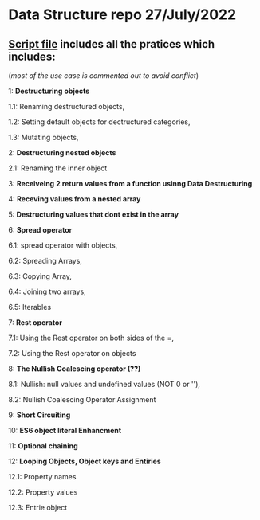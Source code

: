 # **Data Structure repo 27/July/2022**

## **[Script file](https://github.com/Nik-9649/Data-Structure/blob/main/script.js/) includes all the pratices which includes:**
(_most of the use case is commented out to avoid conflict_)


1: **Destructuring objects**

1.1: Renaming destructured objects, 

1.2: Setting default objects for dectructured categories, 

1.3: Mutating objects, 


2: **Destructuring nested objects**

2.1: Renaming the inner object


3: **Receiveing 2 return values from a function usinng Data Destructuring**


4: **Receving values from a nested array**


5: **Destructuring values that dont exist in the array**


6: **Spread operator**

6.1: spread operator with objects, 

6.2: Spreading Arrays, 

6.3: Copying Array, 

6.4: Joining two arrays, 

6.5: Iterables


7: **Rest operator**

7.1: Using the Rest operator on both sides of the =, 

7.2: Using the Rest operator on objects


8: **The Nullish Coalescing operator (??)**

8.1: Nullish: null values and undefined values (NOT 0 or ''), 

8.2: Nullish Coalescing Operator Assignment


9: **Short Circuiting**


10: **ES6 object literal Enhancment**


11: **Optional chaining**

12: **Looping Objects, Object keys and Entiries**

12.1: Property names

12.2: Property values

12.3: Entrie object